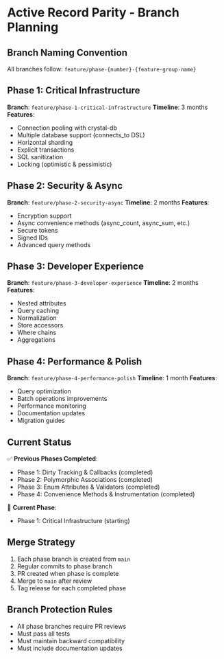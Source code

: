# Active Record Parity - Branch Planning

## Branch Naming Convention

All branches follow: `feature/phase-{number}-{feature-group-name}`

## Phase 1: Critical Infrastructure
**Branch**: `feature/phase-1-critical-infrastructure`
**Timeline**: 3 months
**Features**:
- Connection pooling with crystal-db
- Multiple database support (connects_to DSL)
- Horizontal sharding
- Explicit transactions
- SQL sanitization
- Locking (optimistic & pessimistic)

## Phase 2: Security & Async
**Branch**: `feature/phase-2-security-async`
**Timeline**: 2 months
**Features**:
- Encryption support
- Async convenience methods (async_count, async_sum, etc.)
- Secure tokens
- Signed IDs
- Advanced query methods

## Phase 3: Developer Experience
**Branch**: `feature/phase-3-developer-experience`
**Timeline**: 2 months
**Features**:
- Nested attributes
- Query caching
- Normalization
- Store accessors
- Where chains
- Aggregations

## Phase 4: Performance & Polish
**Branch**: `feature/phase-4-performance-polish`
**Timeline**: 1 month
**Features**:
- Query optimization
- Batch operations improvements
- Performance monitoring
- Documentation updates
- Migration guides

## Current Status

✅ **Previous Phases Completed**:
- Phase 1: Dirty Tracking & Callbacks (completed)
- Phase 2: Polymorphic Associations (completed)
- Phase 3: Enum Attributes & Validators (completed)
- Phase 4: Convenience Methods & Instrumentation (completed)

🚧 **Current Phase**:
- Phase 1: Critical Infrastructure (starting)

## Merge Strategy

1. Each phase branch is created from `main`
2. Regular commits to phase branch
3. PR created when phase is complete
4. Merge to `main` after review
5. Tag release for each completed phase

## Branch Protection Rules

- All phase branches require PR reviews
- Must pass all tests
- Must maintain backward compatibility
- Must include documentation updates